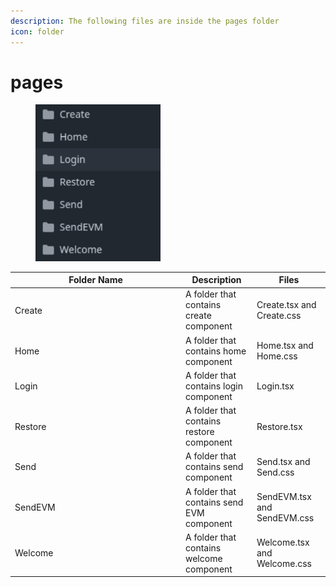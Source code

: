 ```yaml
---
description: The following files are inside the pages folder
icon: folder
---
```


# pages

<div align="left"><figure><img src="../../../.gitbook/assets/image (190).png" alt="" width="200"><figcaption></figcaption></figure></div>

<table><thead><tr><th width="259">Folder Name</th><th>Description</th><th>Files</th></tr></thead><tbody><tr><td>Create</td><td>A folder that contains create component</td><td>Create.tsx and Create.css</td></tr><tr><td>Home</td><td>A folder that contains home component</td><td>Home.tsx and Home.css</td></tr><tr><td>Login</td><td>A folder that contains login component </td><td>Login.tsx</td></tr><tr><td>Restore</td><td>A folder that contains restore component</td><td>Restore.tsx</td></tr><tr><td>Send</td><td>A folder that contains send component</td><td>Send.tsx and Send.css</td></tr><tr><td>SendEVM</td><td>A folder that contains send EVM component</td><td>SendEVM.tsx and SendEVM.css</td></tr><tr><td>Welcome</td><td>A folder that contains welcome component</td><td>Welcome.tsx and Welcome.css</td></tr></tbody></table>
